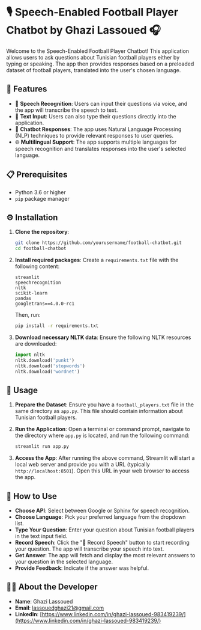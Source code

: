 
# 🎙️ Speech-Enabled Football Player Chatbot by Ghazi Lassoued 🎧

Welcome to the Speech-Enabled Football Player Chatbot! This application allows users to ask questions about Tunisian football players either by typing or speaking. The app then provides responses based on a preloaded dataset of football players, translated into the user's chosen language.

## 🌟 Features

- 🎤 **Speech Recognition**: Users can input their questions via voice, and the app will transcribe the speech to text.
- 💬 **Text Input**: Users can also type their questions directly into the application.
- 🤖 **Chatbot Responses**: The app uses Natural Language Processing (NLP) techniques to provide relevant responses to user queries.
- 🌐 **Multilingual Support**: The app supports multiple languages for speech recognition and translates responses into the user's selected language.

## 📋 Prerequisites

- Python 3.6 or higher
- `pip` package manager

## ⚙️ Installation

1. **Clone the repository**:
    ```bash
    git clone https://github.com/yourusername/football-chatbot.git
    cd football-chatbot
    ```

2. **Install required packages**:
    Create a `requirements.txt` file with the following content:
    ```plaintext
    streamlit
    speechrecognition
    nltk
    scikit-learn
    pandas
    googletrans==4.0.0-rc1
    ```
    Then, run:
    ```bash
    pip install -r requirements.txt
    ```

3. **Download necessary NLTK data**:
    Ensure the following NLTK resources are downloaded:
    ```python
    import nltk
    nltk.download('punkt')
    nltk.download('stopwords')
    nltk.download('wordnet')
    ```

## 🚀 Usage

1. **Prepare the Dataset**:
    Ensure you have a `football_players.txt` file in the same directory as `app.py`. This file should contain information about Tunisian football players.

2. **Run the Application**:
    Open a terminal or command prompt, navigate to the directory where `app.py` is located, and run the following command:
    ```bash
    streamlit run app.py
    ```

3. **Access the App**:
    After running the above command, Streamlit will start a local web server and provide you with a URL (typically `http://localhost:8501`). Open this URL in your web browser to access the app.

## 🎨 How to Use

- **Choose API**: Select between Google or Sphinx for speech recognition.
- **Choose Language**: Pick your preferred language from the dropdown list.
- **Type Your Question**: Enter your question about Tunisian football players in the text input field.
- **Record Speech**: Click the "🎤 Record Speech" button to start recording your question. The app will transcribe your speech into text.
- **Get Answer**: The app will fetch and display the most relevant answers to your question in the selected language.
- **Provide Feedback**: Indicate if the answer was helpful.

## 👨‍💻 About the Developer

- **Name**: Ghazi Lassoued
- **Email**: [lassouedghazi21@gmail.com](mailto:lassouedghazi21@gmail.com)
- **LinkedIn**: [https://www.linkedin.com/in/ghazi-lassoued-983419239/](https://www.linkedin.com/in/ghazi-lassoued-983419239/)

